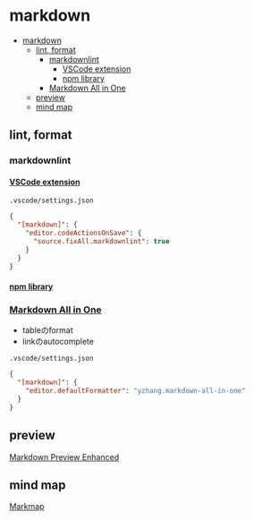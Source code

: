 # markdown

- [markdown](#markdown)
  - [lint, format](#lint-format)
    - [markdownlint](#markdownlint)
      - [VSCode extension](#vscode-extension)
      - [npm library](#npm-library)
    - [Markdown All in One](#markdown-all-in-one)
  - [preview](#preview)
  - [mind map](#mind-map)

## lint, format

### markdownlint

#### [VSCode extension](https://marketplace.visualstudio.com/items?itemName=DavidAnson.vscode-markdownlint)

`.vscode/settings.json`

```json
{
  "[markdown]": {
    "editor.codeActionsOnSave": {
      "source.fixAll.markdownlint": true
    }
  }
}
```

#### [npm library](https://www.npmjs.com/package/markdownlint)

### [Markdown All in One](https://marketplace.visualstudio.com/items?itemName=yzhang.markdown-all-in-one)

- tableのformat
- linkのautocomplete

`.vscode/settings.json`

```json
{
  "[markdown]": {
    "editor.defaultFormatter": "yzhang.markdown-all-in-one"
  }
}
```

## preview

[Markdown Preview Enhanced](https://marketplace.visualstudio.com/items?itemName=shd101wyy.markdown-preview-enhanced)

## mind map

[Markmap](https://marketplace.visualstudio.com/items?itemName=gera2ld.markmap-vscode)
